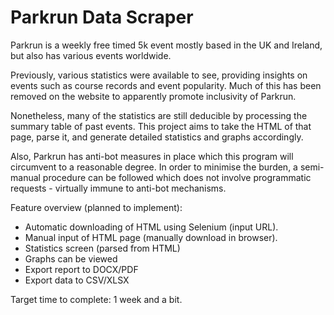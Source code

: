 # Parkrun Data Scraper

Parkrun is a weekly free timed 5k event mostly based in the UK and Ireland,
but also has various events worldwide.

Previously, various statistics were available to see, providing insights
on events such as course records and event popularity. Much of this
has been removed on the website to apparently promote inclusivity of Parkrun.

Nonetheless, many of the statistics are still deducible by processing
the summary table of past events. This project aims to take the HTML of
that page, parse it, and generate detailed statistics and graphs accordingly.

Also, Parkrun has anti-bot measures in place which this program will
circumvent to a reasonable degree. In order to minimise the burden,
a semi-manual procedure can be followed which does not involve programmatic requests - 
virtually immune to anti-bot mechanisms.

Feature overview (planned to implement):
- Automatic downloading of HTML using Selenium (input URL).
- Manual input of HTML page (manually download in browser).
- Statistics screen (parsed from HTML)
- Graphs can be viewed
- Export report to DOCX/PDF
- Export data to CSV/XLSX

Target time to complete: 1 week and a bit.